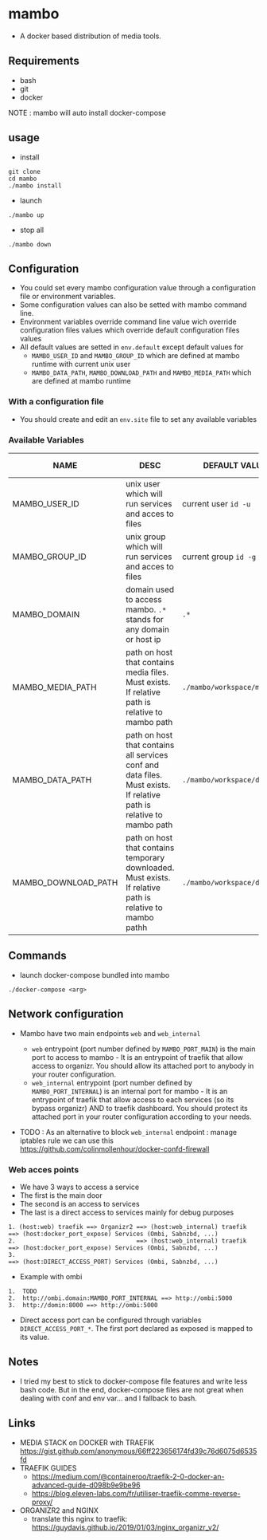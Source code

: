 # mambo

* A docker based distribution of media tools.


## Requirements

* bash
* git
* docker

NOTE : mambo will auto install docker-compose

## usage

* install
```
git clone
cd mambo
./mambo install
```

* launch

```
./mambo up
```

* stop all

```
./mambo down
```

## Configuration

* You could set every mambo configuration value through a configuration file or environment variables. 
* Some configuration values can also be setted with mambo command line. 
* Environment variables override command line value wich override configuration files values which override default configuration files values
* All default values are setted in `env.default` except default values for 
    * `MAMBO_USER_ID` and `MAMBO_GROUP_ID` which are defined at mambo runtime with current unix user
    * `MAMBO_DATA_PATH`, `MAMBO_DOWNLOAD_PATH` and `MAMBO_MEDIA_PATH` which are defined at mambo runtime


### With a configuration file

* You should create and edit an `env.site` file to set any available variables

### Available Variables

|NAME|DESC|DEFAULT VALUE|SAMPLE USAGE with environment variable
|-|-|-|-|
|MAMBO_USER_ID|unix user which will run services and acces to files|current user `id -u`|`MAMBO_USER_ID=1000 ./mambo`|
|MAMBO_GROUP_ID|unix group which will run services and acces to files|current group `id -g`|`MAMBO_GROUP_ID=1000 ./mambo`|
|MAMBO_DOMAIN|domain used to access mambo. `.*` stands for any domain or host ip|`.*`|`MAMBO_DOMAIN="mydomain.com" ./mambo`|
|MAMBO_MEDIA_PATH|path on host that contains media files. Must exists. If relative path is relative to mambo path|`./mambo/workspace/media`|`MAMBO_MEDIA_PATH="/mnt/media" ./mambo`|
|MAMBO_DATA_PATH|path on host that contains all services conf and data files. Must exists. If relative path is relative to mambo path|`./mambo/workspace/data`|`MAMBO_DOMAIN="/home/$USER/mambo-data" ./mambo`|
|MAMBO_DOWNLOAD_PATH|path on host that contains temporary downloaded. Must exists. If relative path is relative to mambo pathh|`./mambo/workspace/download`|`MAMBO_DOWNLOAD_PATH="./temp/download" ./mambo`|



## Commands

* launch docker-compose bundled into mambo

```
./docker-compose <arg>
```



## Network configuration

* Mambo have two main endpoints `web` and `web_internal`
    * `web` entrypoint (port number defined by `MAMBO_PORT_MAIN`) is the main port to access to mambo - It is an entrypoint of traefik that allow access to organizr. You should allow its attached port to anybody in your router configuration.
    * `web_internal` entrypoint (port number defined by `MAMBO_PORT_INTERNAL`) is an internal port for mambo - It is an entrypoint of traefik that allow access to each services (so its bypass organizr) AND to traefik dashboard. You should protect its attached port in your router configuration according to your needs.

* TODO : As an alternative to block `web_internal` endpoint : manage iptables rule we can use this https://github.com/colinmollenhour/docker-confd-firewall

### Web acces points

* We have 3 ways to access a service
* The first is the main door
* The second is an access to services
* The last is a direct access to services mainly for debug purposes

```
1. (host:web) traefik ==> Organizr2 ==> (host:web_internal) traefik ==> (host:docker_port_expose) Services (Ombi, Sabnzbd, ...)
2.                                  ==> (host:web_internal) traefik ==> (host:docker_port_expose) Services (Ombi, Sabnzbd, ...)
3.                                                                  ==> (host:DIRECT_ACCESS_PORT) Services (Ombi, Sabnzbd, ...)
```

* Example with ombi

```
1.  TODO
2.  http://ombi.domain:MAMBO_PORT_INTERNAL ==> http://ombi:5000
3.  http://domin:8000 ==> http://ombi:5000
```

* Direct access port can be configured through variables `DIRECT_ACCESS_PORT_*`. The first port declared as exposed is mapped to its value.

## Notes

* I tried my best to stick to docker-compose file features and write less bash code. But in the end, docker-compose files are not great when dealing with conf and env var... and I fallback to bash.

## Links

* MEDIA STACK on DOCKER with TRAEFIK https://gist.github.com/anonymous/66ff223656174fd39c76d6075d6535fd
* TRAEFIK GUIDES 
    * https://medium.com/@containeroo/traefik-2-0-docker-an-advanced-guide-d098b9e9be96
    * https://blog.eleven-labs.com/fr/utiliser-traefik-comme-reverse-proxy/
*  ORGANIZR2 and NGINX
    * translate this nginx to traefik: https://guydavis.github.io/2019/01/03/nginx_organizr_v2/